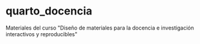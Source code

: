 # quarto_docencia
Materiales del curso "Diseño de materiales para la docencia e investigación interactivos y reproducibles"
